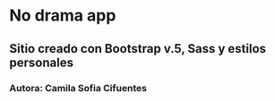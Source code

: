 # No drama app

## Sitio creado con Bootstrap v.5, Sass y estilos personales

### Autora: Camila Sofia Cifuentes
